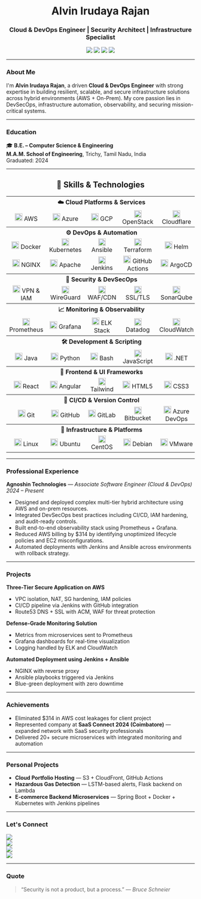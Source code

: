 <h1 align="center">Alvin Irudaya Rajan</h1>
<h3 align="center">Cloud & DevOps Engineer | Security Architect | Infrastructure Specialist</h3>

<p align="center">
  <img src="https://img.shields.io/badge/AWS-Cloud-orange?style=flat&logo=amazonaws&logoColor=white"/>
  <img src="https://img.shields.io/badge/Kubernetes-DevOps-blue?style=flat&logo=kubernetes&logoColor=white"/>
  <img src="https://img.shields.io/badge/On--Prem%20Infra-Expert-critical?style=flat&logo=server&logoColor=white"/>
  <img src="https://img.shields.io/badge/CyberSecurity-Defense-black?style=flat&logo=protonvpn&logoColor=white"/>
</p>

---

### About Me

I'm **Alvin Irudaya Rajan**, a driven **Cloud & DevOps Engineer** with strong expertise in building resilient, scalable, and secure infrastructure solutions across hybrid environments (AWS + On-Prem). My core passion lies in DevSecOps, infrastructure automation, observability, and securing mission-critical systems.

---

### Education

🎓 **B.E. – Computer Science & Engineering**  
**M.A.M. School of Engineering**, Trichy, Tamil Nadu, India  
Graduated: 2024

---

<h2 align="center">🚀 Skills & Technologies</h2>

<div align="center">

<table>
<tr><th colspan="5" align="center">☁️ Cloud Platforms & Services</th></tr>
<tr align="center">
  <td><img src="https://cdn.simpleicons.org/amazonaws/FF9900" width="20"/> AWS</td>
  <td><img src="https://cdn.simpleicons.org/microsoftazure/0078D4" width="20"/> Azure</td>
  <td><img src="https://cdn.simpleicons.org/googlecloud/4285F4" width="20"/> GCP</td>
  <td><img src="https://cdn.simpleicons.org/openstack/ED1944" width="20"/> OpenStack</td>
  <td><img src="https://cdn.simpleicons.org/cloudflare/F38020" width="20"/> Cloudflare</td>
</tr>

<tr><th colspan="5" align="center">⚙️ DevOps & Automation</th></tr>
<tr align="center">
  <td><img src="https://cdn.simpleicons.org/docker/2496ED" width="20"/> Docker</td>
  <td><img src="https://cdn.simpleicons.org/kubernetes/326CE5" width="20"/> Kubernetes</td>
  <td><img src="https://cdn.simpleicons.org/ansible/EE0000" width="20"/> Ansible</td>
  <td><img src="https://cdn.simpleicons.org/terraform/623CE4" width="20"/> Terraform</td>
  <td><img src="https://cdn.simpleicons.org/helm/0F1689" width="20"/> Helm</td>
</tr>
<tr align="center">
  <td><img src="https://cdn.simpleicons.org/nginx/009639" width="20"/> NGINX</td>
  <td><img src="https://cdn.simpleicons.org/apache/CA2131" width="20"/> Apache</td>
  <td><img src="https://cdn.simpleicons.org/jenkins/D24939" width="20"/> Jenkins</td>
  <td><img src="https://cdn.simpleicons.org/githubactions/2088FF" width="20"/> GitHub Actions</td>
  <td><img src="https://raw.githubusercontent.com/cncf/artwork/master/projects/argocd/icon/color/argocd-icon-color.png" width="20"/> ArgoCD</td>
</tr>

<tr><th colspan="5" align="center">🔐 Security & DevSecOps</th></tr>
<tr align="center">
  <td><img src="https://cdn.simpleicons.org/protonvpn/89C402" width="20"/> VPN & IAM</td>
  <td><img src="https://cdn.simpleicons.org/wireguard/88171A" width="20"/> WireGuard</td>
  <td><img src="https://cdn.simpleicons.org/cloudflare/F38020" width="20"/> WAF/CDN</td>
  <td><img src="https://cdn.simpleicons.org/letsencrypt/003A70" width="20"/> SSL/TLS</td>
  <td><img src="https://cdn.simpleicons.org/sonarqube/4E9BCD" width="20"/> SonarQube</td>
</tr>

<tr><th colspan="5" align="center">📈 Monitoring & Observability</th></tr>
<tr align="center">
  <td><img src="https://cdn.simpleicons.org/prometheus/E6522C" width="20"/> Prometheus</td>
  <td><img src="https://cdn.simpleicons.org/grafana/F46800" width="20"/> Grafana</td>
  <td><img src="https://cdn.simpleicons.org/elastic/005571" width="20"/> ELK Stack</td>
  <td><img src="https://cdn.simpleicons.org/datadog/632CA6" width="20"/> Datadog</td>
  <td><img src="https://raw.githubusercontent.com/aws-samples/aws-serverless-workshops/master/images/cloudwatch-logo.png" width="20"/> CloudWatch</td>
</tr>

<tr><th colspan="5" align="center">🛠️ Development & Scripting</th></tr>
<tr align="center">
  <td><img src="https://cdn.simpleicons.org/java/007396" width="20"/> Java</td>
  <td><img src="https://cdn.simpleicons.org/python/3776AB" width="20"/> Python</td>
  <td><img src="https://cdn.simpleicons.org/gnubash/4EAA25" width="20"/> Bash</td>
  <td><img src="https://cdn.simpleicons.org/javascript/F7DF1E" width="20"/> JavaScript</td>
  <td><img src="https://cdn.simpleicons.org/dotnet/512BD4" width="20"/> .NET</td>
</tr>

<tr><th colspan="5" align="center">🎨 Frontend & UI Frameworks</th></tr>
<tr align="center">
  <td><img src="https://cdn.simpleicons.org/react/61DAFB" width="20"/> React</td>
  <td><img src="https://cdn.simpleicons.org/angular/DD0031" width="20"/> Angular</td>
  <td><img src="https://cdn.simpleicons.org/tailwindcss/06B6D4" width="20"/> Tailwind</td>
  <td><img src="https://cdn.simpleicons.org/html5/E34F26" width="20"/> HTML5</td>
  <td><img src="https://cdn.simpleicons.org/css3/1572B6" width="20"/> CSS3</td>
</tr>

<tr><th colspan="5" align="center">🔄 CI/CD & Version Control</th></tr>
<tr align="center">
  <td><img src="https://cdn.simpleicons.org/git/F05032" width="20"/> Git</td>
  <td><img src="https://cdn.simpleicons.org/github/181717" width="20"/> GitHub</td>
  <td><img src="https://cdn.simpleicons.org/gitlab/FCA121" width="20"/> GitLab</td>
  <td><img src="https://cdn.simpleicons.org/bitbucket/0052CC" width="20"/> Bitbucket</td>
  <td><img src="https://cdn.simpleicons.org/azuredevops/0078D7" width="20"/> Azure DevOps</td>
</tr>

<tr><th colspan="5" align="center">🧰 Infrastructure & Platforms</th></tr>
<tr align="center">
  <td><img src="https://cdn.simpleicons.org/linux/FCC624" width="20"/> Linux</td>
  <td><img src="https://cdn.simpleicons.org/ubuntu/E95420" width="20"/> Ubuntu</td>
  <td><img src="https://cdn.simpleicons.org/centos/262577" width="20"/> CentOS</td>
  <td><img src="https://cdn.simpleicons.org/debian/A81D33" width="20"/> Debian</td>
  <td><img src="https://cdn.simpleicons.org/vmware/607078" width="20"/> VMware</td>
</tr>
</table>

</div>


---

### Professional Experience

**Agnoshin Technologies** — *Associate Software Engineer (Cloud & DevOps)*  
*2024 – Present*

- Designed and deployed complex multi-tier hybrid architecture using AWS and on-prem resources.
- Integrated DevSecOps best practices including CI/CD, IAM hardening, and audit-ready controls.
- Built end-to-end observability stack using Prometheus + Grafana.
- Reduced AWS billing by $314 by identifying unoptimized lifecycle policies and EC2 misconfigurations.
- Automated deployments with Jenkins and Ansible across environments with rollback strategy.

---

### Projects

**Three-Tier Secure Application on AWS**  
- VPC isolation, NAT, SG hardening, IAM policies  
- CI/CD pipeline via Jenkins with GitHub integration  
- Route53 DNS + SSL with ACM, WAF for threat protection  

**Defense-Grade Monitoring Solution**  
- Metrics from microservices sent to Prometheus  
- Grafana dashboards for real-time visualization  
- Logging handled by ELK and CloudWatch  

**Automated Deployment using Jenkins + Ansible**  
- NGINX with reverse proxy  
- Ansible playbooks triggered via Jenkins  
- Blue-green deployment with zero downtime  

---

### Achievements

- Eliminated $314 in AWS cost leakages for client project  
- Represented company at **SaaS Connect 2024 (Coimbatore)** — expanded network with SaaS security professionals  
- Delivered 20+ secure microservices with integrated monitoring and automation

---

### Personal Projects

- **Cloud Portfolio Hosting** — S3 + CloudFront, GitHub Actions  
- **Hazardous Gas Detection** — LSTM-based alerts, Flask backend on Lambda  
- **E-commerce Backend Microservices** — Spring Boot + Docker + Kubernetes with Jenkins pipelines  

---

### Let's Connect

<a href="mailto:alvinirudayarajan@gmail.com"><img src="https://img.shields.io/badge/Email-Contact-red?style=flat&logo=gmail&logoColor=white" /></a>  
<a href="https://www.linkedin.com/in/allwin-iruthaya-rajan"><img src="https://img.shields.io/badge/LinkedIn-Profile-blue?style=flat&logo=linkedin&logoColor=white" /></a>  
<a href="https://wa.me/91XXXXXXXXXX"><img src="https://img.shields.io/badge/WhatsApp-Message-25D366?style=flat&logo=whatsapp&logoColor=white" /></a>  
<a href="https://www.youtube.com/@yourchannel"><img src="https://img.shields.io/badge/YouTube-Subscribe-red?style=flat&logo=youtube&logoColor=white" /></a>  

---

### Quote

> “Security is not a product, but a process.” — *Bruce Schneier*
